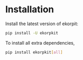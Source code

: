 # Installation

Install the latest version of ekorpit:

```bash
pip install -U ekorpkit
```

To install all extra dependencies,

```bash
pip install ekorpkit[all]
```
